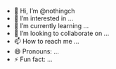 - 👋 Hi, I’m @nothingch
- 👀 I’m interested in ...
- 🌱 I’m currently learning ...
- 💞️ I’m looking to collaborate on ...
- 📫 How to reach me ...
- 😄 Pronouns: ...
- ⚡ Fun fact: ...

<!---
nothingch/nothingch is a ✨ special ✨ repository because its `README.md` (this file) appears on your GitHub profile.
You can click the Preview link to take a look at your changes.
--->
